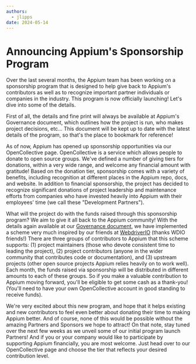 ```yaml
---
authors:
  - jlipps
date: 2024-05-14
---
```


# Announcing Appium's Sponsorship Program

Over the last several months, the Appium team has been working on a sponsorship program that is
designed to help give back to Appium's contributors as well as to recognize important partner
individuals or companies in the industry. This program is now officially launching! Let's dive into
some of the details.

<!-- more -->

First of all, the details and fine print will always be available at Appium's Governance
document, which outlines how the
project is run, who makes project decisions, etc... This document will be kept up to date with the
latest details of the program, so that's the place to bookmark for reference!

As of now, Appium has opened up sponsorship opportunities via our OpenCollective
page. OpenCollective is a service which allows people to donate
to open source groups. We've defined a number of giving tiers for donations, within a very wide
range, and welcome any financial amount with gratitude! Based on the donation tier, sponsorship
comes with a variety of benefits, including recognition at different places in the Appium repo,
docs, and website. In addition to financial sponsorship, the project has decided to recognize
significant donations of project leadership and maintenance efforts from companies who have
invested heavily into Appium with their employees' time (we call these "Development Partners").

What will the project do with the funds raised through this sponsorship program? We aim to give it
all back to the Appium community! With the details again available at our [Governance document](https://github.com/appium/appium/blob/master/GOVERNANCE.md),
we have implemented a scheme very much inspired by our friends at [WebdriverIO](https://webdriver.io/blog/2024/02/15/new-contributor-stipend-program) (thanks WDIO
friends!) There are three groups of contributors to Appium that this scheme supports: (1) project
maintainers (those who devote consistent time to leading the project), (2) project contributors
(anyone in the wider community that contributes code or documentation), and (3) upstream projects
(other open source projects Appium relies heavily on to work well). Each month, the funds raised
via sponsorship will be distributed in different amounts to each of these groups. So if you
make a valuable contribution to Appium moving forward, you'll be eligible to get some cash as
a thank-you! (You'll need to have your own OpenCollective account in good standing to receive
funds).

We're very excited about this new program, and hope that it helps existing and new contributors to
feel even better about donating their time to making Appium better. And of course, none of this
would be possible without the amazing Partners and Sponsors we hope to attract! On that note, stay
tuned over the next few weeks as we unveil some of our initial program launch Partners! And if you
or your company would like to participate by supporting Appium financially, you are most welcome.
Just head over to our OpenCollective page and choose the tier that reflects your desired
contribution level.
